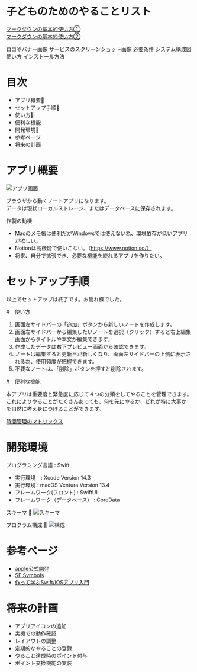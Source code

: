 # 子どものためのやることリスト

[マークダウンの基本的使い方①](https://qiita.com/tbpgr/items/989c6badefff69377da7)  
[マークダウンの基本的使い方②](https://backlog.com/ja/blog/how-to-write-markdown/)

ロゴやバナー画像
サービスのスクリーンショット画像
必要条件
システム構成図
使い方
インストール方法

# 目次

- アプリ概要🍊
- セットアップ手順🍊
- 使い方🍊
- 便利な機能
- 開発環境🍊
- 参考ページ
- 将来の計画

# アプリ概要

![アプリ画面](/img/note.png) 

ブラウザから動くノートアプリになります。  
データは現状ローカルストレージ、またはデータベースに保存されます。

作製の動機
- Macのメモ帳は便利だがWindowsでは使えない為、環境依存が低いアプリが欲しい。
- Notionは高機能で使いこない。（https://www.notion.so/）
- 将来、自分で拡張でき、必要な機能を絞れるアプリを作りたい。

# セットアップ手順


以上でセットアップは終了です。お疲れ様でした。

#　使い方

1. 画面左サイドバーの「追加」ボタンから新しいノートを作成します。
2. 画面左サイドバーから編集したいノートを選択（クリック）すると右上編集画面からタイトルや本文が編集できます。
3. 作成したデータは右下プレビュー画面から確認できます。
4. ノートは編集すると更新日が新しくなり、画面左サイドバーの上側に表示される為、使用頻度が把握できます。
5. 不要なノートは、「削除」ボタンを押すと削除されます。

#　便利な機能

本アプリは重要度と緊急度に応じて４つの分類をしてやることを管理できます。
これによりやることがたくさんあっても、何を先にやるか、どれが特に大事か
を自然に考え身につけることができます。

 [時間管理のマトリックス](https://www.hr-doctor.com/news/management/engagement/management_time_effective_2steps-7?content=management_time_effective_2steps-7)

# 開発環境

プログラミング言語 : Swift

- 実行環境　: Xcode Version 14.3
- 実行環境 : macOS Ventura Version 13.4
- フレームワーク(フロント) : SwiftUI
- フレームワーク（データベース） : CoreData

スキーマ
🍊
![スキーマ](/img/schema.png) 

プログラム構成
🍊
![構成](/img/composition.png) 

# 参考ページ

- [apple公式開発](https://developer.apple.com/jp/develop/)
- [SF Symbols](https://developer.apple.com/jp/sf-symbols/)
- [作って学ぶSwift/iOSアプリ入門](https://tech.camph.net/how-to-make-ios-app-with-swift/)

# 将来の計画

- アプリアイコンの追加
- 実機での動作確認
- レイアウトの調整
- 定期的なやることの登録
- やること達成時のポイント付与
- ポイント交換機能の実装
